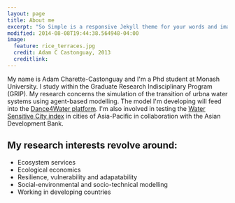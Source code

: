 ```yaml
---
layout: page
title: About me
excerpt: "So Simple is a responsive Jekyll theme for your words and images."
modified: 2014-08-08T19:44:38.564948-04:00
image:
  feature: rice_terraces.jpg
  credit: Adam C Castonguay, 2013
  creditlink: 
---
```


My name is Adam Charette-Castonguay and I'm a Phd student at Monash University. I study within the Graduate Research Indisciplinary Program (GRIP). My research concerns the simulation of the transition of urbna water systems using agent-based modelling. The model I'm developing will feed into the [Dance4Water platform](http://dance4water.org/). I'm also involved in testing the [Water Sensitive City index](http://dance4water.org/interactive_index/) in cities of Asia-Pacific in collaboration with the Asian Development Bank. 
   
## My research interests revolve around:

* Ecosystem services
* Ecological economics
* Resilience, vulnerability and adapatability
* Social-environmental and socio-technical modelling
* Working in developing countries

